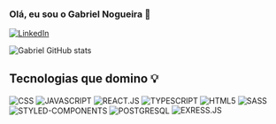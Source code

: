 ### Olá, eu sou o Gabriel Nogueira 👋

[![LinkedIn](https://img.shields.io/badge/LinkedIn-0077B5?style=for-the-badge&logo=linkedin&logoColor=white)](https://www.linkedin.com/in/gabriel-nogueira-26328a230/)

![Gabriel GitHub stats](https://github-readme-stats.vercel.app/api?username=gabrielmineiro&show_icons=true&theme=merko)

## Tecnologias que domino 💡

<div style:"display: inline_block">
  <img align="center" alt="CSS" src="https://img.shields.io/badge/CSS-239120?&style=for-the-badge&logo=css3&logoColor=white"/>
  <img align="center"alt="JAVASCRIPT" src="https://img.shields.io/badge/JavaScript-F7DF1E?style=for-the-badge&logo=javascript&logoColor=black"/>
  <img align="center" alt="REACT.JS" src="https://img.shields.io/badge/React-20232A?style=for-the-badge&logo=react&logoColor=61DAFB"/>
  <img align="center" alt="TYPESCRIPT"src"[https://img.shields.io/badge/React-20232A?style=for-the-badge&logo=react&logoColor=61DAFB](https://img.shields.io/badge/TypeScript-007ACC?style=for-the-badge&logo=typescript&logoColor=white)"/>
  <img align="center" alt="HTML5" src="https://img.shields.io/badge/HTML5-E34F26?style=for-the-badge&logo=html5&logoColor=white"/>
  <img align="center" alt="SASS" src="https://img.shields.io/badge/Sass-CC6699?style=for-the-badge&logo=sass&logoColor=white"/>
  <img align="center" alt="STYLED-COMPONENTS" src="https://img.shields.io/badge/styled--components-DB7093?style=for-the-badge&logo=styled-components&logoColor=white"/>
  <img align="center" alt="POSTGRESQL" src"[https://img.shields.io/badge/React_Router-CA4245?style=for-the-badge&logo=react-router&logoColor=white](https://img.shields.io/badge/PostgreSQL-316192?style=for-the-badge&logo=postgresql&logoColor=white)"/>
  <img alt="EXRESS.JS" src="https://img.shields.io/badge/Express.js-404D59?style=for-the-badge"/>
</div>

